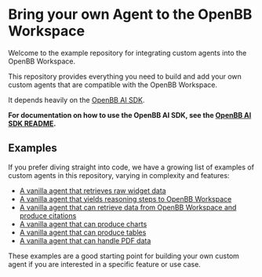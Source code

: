 # Bring your own Agent to the OpenBB Workspace

Welcome to the example repository for integrating custom agents into the OpenBB Workspace.

This repository provides everything you need to build and add your own custom
agents that are compatible with the OpenBB Workspace.

It depends heavily on the [OpenBB AI SDK](https://github.com/OpenBB-finance/openbb-ai-sdk).

**For documentation on how to use the OpenBB AI SDK, see the [OpenBB AI SDK README](https://github.com/OpenBB-finance/openbb-ai-sdk/blob/main/README.md).**

## Examples
If you prefer diving straight into code, we have a growing list of examples of
custom agents in this repository, varying in complexity and features:

- [A vanilla agent that retrieves raw widget data](./30-vanilla-agent-raw-widget-data)
- [A vanilla agent that yields reasoning steps to OpenBB Workspace](./31-vanilla-agent-reasoning-steps)
- [A vanilla agent that can retrieve data from OpenBB Workspace and produce citations](./32-vanilla-agent-raw-widget-data-citations)
- [A vanilla agent that can produce charts](./33-vanilla-agent-charts)
- [A vanilla agent that can produce tables](./34-vanilla-agent-tables)
- [A vanilla agent that can handle PDF data](./35-vanilla-agent-pdf)

These examples are a good starting point for building your own custom agent if
you are interested in a specific feature or use case.
